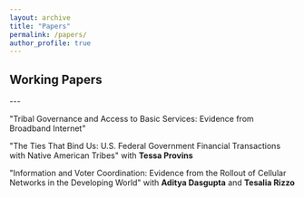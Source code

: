 ```yaml
---
layout: archive
title: "Papers"
permalink: /papers/
author_profile: true
---
```


<h2> Working Papers</h2>
---

"Tribal Governance and Access to Basic Services: Evidence from Broadband Internet" 

"The Ties That Bind Us: U.S. Federal Government Financial Transactions with Native American Tribes" with **Tessa Provins**



"Information and Voter Coordination: Evidence from the Rollout of Cellular Networks in the Developing World" with **Aditya Dasgupta** and **Tesalia Rizzo**


